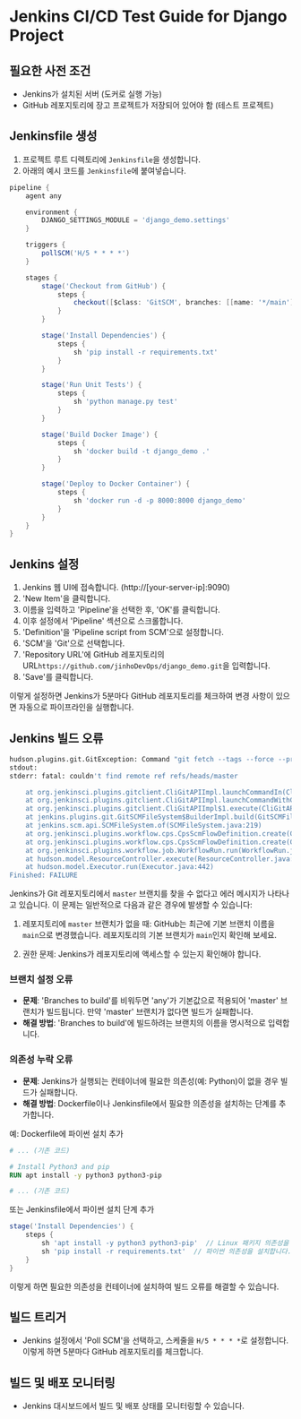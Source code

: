 # Jenkins CI/CD Test Guide for Django Project

## 필요한 사전 조건
- Jenkins가 설치된 서버 (도커로 실행 가능)
- GitHub 레포지토리에 장고 프로젝트가 저장되어 있어야 함 (테스트 프로젝트)

## Jenkinsfile 생성

1. 프로젝트 루트 디렉토리에 `Jenkinsfile`을 생성합니다.
2. 아래의 예시 코드를 `Jenkinsfile`에 붙여넣습니다.

```groovy
pipeline {
    agent any

    environment {
        DJANGO_SETTINGS_MODULE = 'django_demo.settings'
    }

    triggers {
        pollSCM('H/5 * * * *')
    }

    stages {
        stage('Checkout from GitHub') {
            steps {
                checkout([$class: 'GitSCM', branches: [[name: '*/main']], doGenerateSubmoduleConfigurations: false, extensions: [], submoduleCfg: [], userRemoteConfigs: [[url: 'https://github.com/jinhoDevOps/django_demo.git']]])
            }
        }

        stage('Install Dependencies') {
            steps {
                sh 'pip install -r requirements.txt'
            }
        }

        stage('Run Unit Tests') {
            steps {
                sh 'python manage.py test'
            }
        }

        stage('Build Docker Image') {
            steps {
                sh 'docker build -t django_demo .'
            }
        }

        stage('Deploy to Docker Container') {
            steps {
                sh 'docker run -d -p 8000:8000 django_demo'
            }
        }
    }
}
```

## Jenkins 설정

1. Jenkins 웹 UI에 접속합니다. (http://[your-server-ip]:9090)
2. 'New Item'을 클릭합니다.
3. 이름을 입력하고 'Pipeline'을 선택한 후, 'OK'를 클릭합니다.
4. 이후 설정에서 'Pipeline' 섹션으로 스크롤합니다.
5. 'Definition'을 'Pipeline script from SCM'으로 설정합니다.
6. 'SCM'을 'Git'으로 선택합니다.
7. 'Repository URL'에 GitHub 레포지토리의 URL`https://github.com/jinhoDevOps/django_demo.git`을 입력합니다.
8. 'Save'를 클릭합니다.

이렇게 설정하면 Jenkins가 5분마다 GitHub 레포지토리를 체크하여 변경 사항이 있으면 자동으로 파이프라인을 실행합니다.

## Jenkins 빌드 오류
```bash
hudson.plugins.git.GitException: Command "git fetch --tags --force --progress --prune -- origin +refs/heads/master:refs/remotes/origin/master" returned status code 128:
stdout: 
stderr: fatal: couldn't find remote ref refs/heads/master

	at org.jenkinsci.plugins.gitclient.CliGitAPIImpl.launchCommandIn(CliGitAPIImpl.java:2842)
	at org.jenkinsci.plugins.gitclient.CliGitAPIImpl.launchCommandWithCredentials(CliGitAPIImpl.java:2185)
	at org.jenkinsci.plugins.gitclient.CliGitAPIImpl$1.execute(CliGitAPIImpl.java:635)
	at jenkins.plugins.git.GitSCMFileSystem$BuilderImpl.build(GitSCMFileSystem.java:406)
	at jenkins.scm.api.SCMFileSystem.of(SCMFileSystem.java:219)
	at org.jenkinsci.plugins.workflow.cps.CpsScmFlowDefinition.create(CpsScmFlowDefinition.java:118)
	at org.jenkinsci.plugins.workflow.cps.CpsScmFlowDefinition.create(CpsScmFlowDefinition.java:70)
	at org.jenkinsci.plugins.workflow.job.WorkflowRun.run(WorkflowRun.java:311)
	at hudson.model.ResourceController.execute(ResourceController.java:101)
	at hudson.model.Executor.run(Executor.java:442)
Finished: FAILURE
```
Jenkins가 Git 레포지토리에서 `master` 브랜치를 찾을 수 없다고 에러 메시지가 나타나고 있습니다. 이 문제는 일반적으로 다음과 같은 경우에 발생할 수 있습니다:

1. 레포지토리에 `master` 브랜치가 없을 때: GitHub는 최근에 기본 브랜치 이름을 `main`으로 변경했습니다. 레포지토리의 기본 브랜치가 `main`인지 확인해 보세요.

2. 권한 문제: Jenkins가 레포지토리에 액세스할 수 있는지 확인해야 합니다.


### 브랜치 설정 오류

- **문제**: 'Branches to build'를 비워두면 'any'가 기본값으로 적용되어 'master' 브랜치가 빌드됩니다. 만약 'master' 브랜치가 없다면 빌드가 실패합니다.
- **해결 방법**: 'Branches to build'에 빌드하려는 브랜치의 이름을 명시적으로 입력합니다.

### 의존성 누락 오류

- **문제**: Jenkins가 실행되는 컨테이너에 필요한 의존성(예: Python)이 없을 경우 빌드가 실패합니다.
- **해결 방법**: Dockerfile이나 Jenkinsfile에서 필요한 의존성을 설치하는 단계를 추가합니다.

예: Dockerfile에 파이썬 설치 추가

```Dockerfile
# ... (기존 코드)

# Install Python3 and pip
RUN apt install -y python3 python3-pip

# ... (기존 코드)
```

또는 Jenkinsfile에서 파이썬 설치 단계 추가

```groovy
stage('Install Dependencies') {
    steps {
        sh 'apt install -y python3 python3-pip'  // Linux 패키지 의존성을 설치합니다.
        sh 'pip install -r requirements.txt'  // 파이썬 의존성을 설치합니다.
    }
}
```

이렇게 하면 필요한 의존성을 컨테이너에 설치하여 빌드 오류를 해결할 수 있습니다.
## 빌드 트리거

- Jenkins 설정에서 'Poll SCM'을 선택하고, 스케줄을 `H/5 * * * *`로 설정합니다. 이렇게 하면 5분마다 GitHub 레포지토리를 체크합니다.

## 빌드 및 배포 모니터링

- Jenkins 대시보드에서 빌드 및 배포 상태를 모니터링할 수 있습니다.

